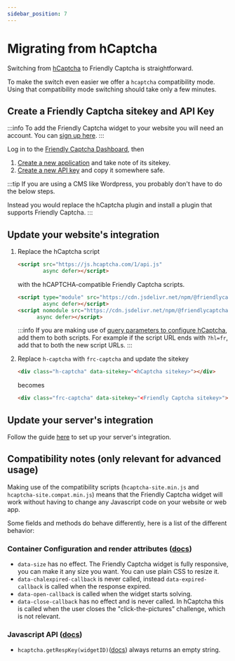 ```yaml
---
sidebar_position: 7
---
```


# Migrating from hCaptcha

Switching from [hCaptcha](https://www.hcaptcha.com/) to Friendly Captcha is straightforward.

To make the switch even easier we offer a `hcaptcha` compatibility mode. Using that compatibility mode switching should take only a few minutes. 



## Create a Friendly Captcha sitekey and API Key
:::info
To add the Friendly Captcha widget to your website you will need an account. You can [sign up here](https://app.friendlycaptcha.eu/dashboard/signup).
:::


Log in to the [Friendly Captcha Dashboard](https://app.friendlycaptcha.eu/dashboard/), then

1. [Create a new application](https://app.friendlycaptcha.eu/dashboard/accounts/-/apps) and take note of its sitekey.
2. [Create a new API key](https://app.friendlycaptcha.eu/dashboard/accounts/-/apikeys) and copy it somewhere safe.

:::tip
If you are using a CMS like Wordpress, you probably don't have to do the below steps.

Instead you would replace the hCaptcha plugin and install a plugin that supports Friendly Captcha.
:::


## Update your website's integration

1. Replace the hCaptcha script
    ```html
    <script src="https://js.hcaptcha.com/1/api.js"
            async defer></script>
    ```
    with the hCAPTCHA-compatible Friendly Captcha scripts.
    ```html
    <script type="module" src="https://cdn.jsdelivr.net/npm/@friendlycaptcha/sdk/hcaptcha-site.min.js"
            async defer></script>
    <script nomodule src="https://cdn.jsdelivr.net/npm/@friendlycaptcha/sdk/hcaptcha-site.compat.min.js"
          async defer></script>
    ```

    :::info
    If you are making use of [query parameters to configure hCaptcha](https://docs.hcaptcha.com/configuration), add them to both scripts. For example if the script URL ends with `?hl=fr`, add that to both the new script URLs.
    :::

2. Replace `h-captcha` with `frc-captcha` and update the sitekey
    ```html
    <div class="h-captcha" data-sitekey="<hCaptcha sitekey>"></div>
    ``` 
    becomes
    ```html
    <div class="frc-captcha" data-sitekey="<Friendly Captcha sitekey>"></div>
    ``` 

## Update your server's integration

Follow the guide [here](../getting-started/siteverify) to set up your server's integration.

## Compatibility notes (only relevant for advanced usage)

Making use of the compatibility scripts (`hcaptcha-site.min.js` and `hcaptcha-site.compat.min.js`) means that the Friendly Captcha widget will work without having to change any Javascript code on your website or web app.

Some fields and methods do behave differently, here is a list of the different behavior:

### Container Configuration and render attributes ([docs](https://docs.hcaptcha.com/configuration#hcaptcha-container-configuration))

* `data-size` has no effect. The Friendly Captcha widget is fully responsive, you can make it any size you want. You can use plain CSS to resize it.
* `data-chalexpired-callback` is never called, instead `data-expired-callback` is called when the response expired.
* `data-open-callback` is called when the widget starts solving.
* `data-close-callback` has no effect and is never called. In hCaptcha this is called when the user closes the "click-the-pictures" challenge, which is not relevant.

### Javascript API ([docs](https://docs.hcaptcha.com/configuration#hcaptcha-container-configuration))

* `hcaptcha.getRespKey(widgetID)`([docs](https://docs.hcaptcha.com/configuration#hcaptchagetrespkeywidgetid)) always returns an empty string.
